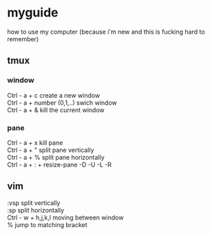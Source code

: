 # myguide
how to use my computer (because i'm new and this is fucking hard to remember)

## tmux  
  
### window  
Ctrl - a +  c              create a new window  
Ctrl - a + number (0,1,..) swich window  
Ctrl - a + &               kill the current window  
  
### pane  
Ctrl - a + x                kill pane  
Ctrl - a + "               split pane vertically  
Ctrl - a + %               split pane horizontally  
Ctrl - a + : + resize-pane -D -U -L -R  
  
  
## vim  
:vsp                       split vertically  
:sp                        split horizontally  
Ctrl - w + h,j,k,l         moving between window  
%                          jump to matching bracket
